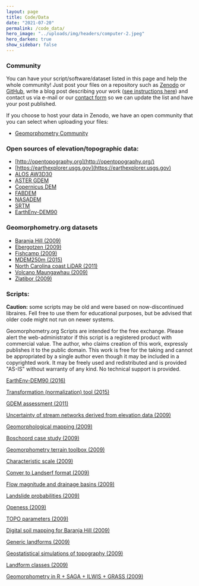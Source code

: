 ```yaml
---
layout: page
title: Code/Data
date: "2021-07-20"
permalink: /code_data/
hero_image: "../uploads/img/headers/computer-2.jpeg"
hero_darken: true
show_sidebar: false
---
```


### Community

You can have your script/software/dataset listed in this page and help the whole community! Just post your files on a repository such as [Zenodo](https://zenodo.org/) or [GitHub](github.com/), write a blog post describing your work ([see instructions here]()) and contact us via e-mail or our [contact form]() so we can update the list and have your post published. 

If you choose to host your data in Zenodo, we have an open community that you can select when uploading your files:  
- [Geomorphometry Community](https://zenodo.org/communities/geomorphometry)


### Open sources of elevation/topographic data:
- [http://opentopography.org](http://opentopography.org/)
- [https://earthexplorer.usgs.gov](https://earthexplorer.usgs.gov)
- [ALOS AW3D30](https://www.eorc.jaxa.jp/ALOS/en/dataset/aw3d30/aw3d30_e.htm)
- [ASTER GDEM](https://search.earthdata.nasa.gov/search/granules?p=C1711961296-LPCLOUD)
- [Copernicus DEM](https://doi.org/10.5270/ESA-c5d3d65)
- [FABDEM](https://doi.org/10.5523/bris.s5hqmjcdj8yo2ibzi9b4ew3sn)
- [NASADEM](https://search.earthdata.nasa.gov/search?q=C1546314043-LPDAAC_ECS)
- [SRTM](https://search.earthdata.nasa.gov/search/granules?p=C1000000240-LPDAAC_ECS)
- [EarthEnv-DEM90](http://www.earthenv.org/DEM)


### Geomorphometry.org datasets 
- [Baranja Hill (2009)]({{site.baseurl}}/2009/08/17/baranja-hill) 
- [Ebergotzen (2009)]({{site.baseurl}}/2009/08/20/ebergotzen/) 
- [Fishcamp (2009)]({{site.baseurl}}/2009/08/18/fishcamp/)
- [MDEM250m (2015)]({{site.baseurl}}/2015/06/22/mdem250m/)
- [North Carolina coast LiDAR (2011)]({{site.baseurl}}/2011/10/09/nc-coast-lidar/)
- [Volcano Maungawhau (2009)]({{site.baseurl}}/2009/08/20/volcano-maungawhau/)
- [Zlatibor (2009)]({{site.baseurl}}/2009/08/19/zlatibor/)  



### Scripts:  

**Caution:** some scripts may be old and were based on now-discontinued libraires. Fell free to use them for educational purposes, but be advised that older code might not run on newer systems.   

Geomorphometry.org Scripts are intended for the free exchange. Please alert the web-administrator if this script is a registered product with commercial value. The author, who claims creation of this work, expressly publishes it to the public domain. This work is free for the taking and cannot be appropriated by a single author even though it may be included in a copyrighted work. It may be freely used and redistributed and is provided "AS-IS" without warranty of any kind. No technical support is provided.  

[EarthEnv-DEM90 (2016)]({{site.baseurl}}/2016/08/19/earthenv-dem90)

[Transformation (normalization) tool (2015)]({{site.baseurl}}/2015/01/19/transformation-normalization-tool/)

[GDEM assessment (2011)]({{site.baseurl}}/2011/02/25/gdem-assessment)

[Uncertainty of stream networks derived from elevation data (2009)]({{site.baseurl}}/2009/12/23/uncertainty-stream-networks/)

[Geomorphological mapping (2009)]({{site.baseurl}}/2009/11/04/geomorphological-mapping/)

[Boschoord case study (2009)]({{site.baseurl}}/2009/10/20/boschoord-case-study)

[Geomorphometry terrain toolbox (2009)]({{site.baseurl}}/2009/09/23/geomorphometry-terrain-toolbox/)

[Characteristic scale (2009)]({{site.baseurl}}/2009/08/21/characteristic-scale)

[Conver to Landserf format (2009)]({{site.baseurl}}/2009/08/21/conver-to-landserf-format)

[Flow magnitude and drainage basins (2009)]({{site.baseurl}}/2009/08/21/flow-magnitude-and-drainage-basins)

[Landslide probabilities (2009)]({{site.baseurl}}/2009/08/21/landslide-probabilities/)

[Openess (2009)]({{site.baseurl}}/2009/08/21/openess/)

[TOPO parameters (2009)]({{site.baseurl}}/2009/08/21/topo-parameters/)

[Digital soil mapping for Baranja Hill (2009)]({{site.baseurl}}/2009/08/20/digital-soil-mapping-for-baranja-hill)

[Generic landforms (2009)]({{site.baseurl}}/2009/08/20/generic-landforms)

[Geostatistical simulations of topography (2009)]({{site.baseurl}}/2009/08/20/geostatistical-simulations-of-topography)

[Landform classes (2009)]({{site.baseurl}}/2009/08/20/landform-classes/)

[Geomorphometry in R + SAGA + ILWIS + GRASS (2009)]({{site.baseurl}}/2009/06/30/geomorphometry-in-r-saga-ilwis-grass)







<!-- **Please provide software codes including the datasets used for testing and the detailed explanation of the processing steps and algorithms used.** -->